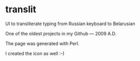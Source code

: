 # translit
UI to transliterate typing from Russian keyboard to Belarusian

One of the oldest projects in my Github — 2009 A.D.

The page was generated with Perl.

I created the icon as well :-)

